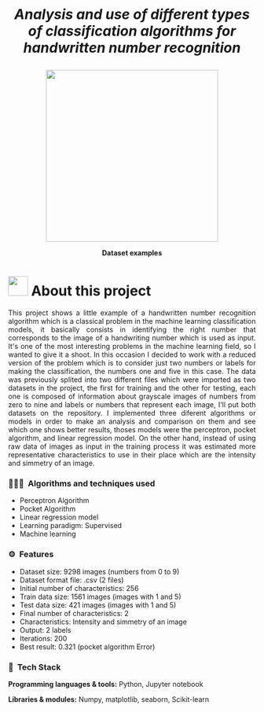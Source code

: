 <h1><p align="center"> <b> <i> Analysis and use of different types of classification algorithms for handwritten number recognition</i> </b> </p></h1>

<p align="center">
  <img src="https://github.com/CharlyProgrammer/TestRep/blob/main/Imgs/hand-writing-database.png" height="350"/>
</p>
<p align="center"> <b> Dataset examples </b> </p>
<h1> <img src = "https://media0.giphy.com/media/cNZqrH5IzOG0xrlWks/giphy.gif?cid=ecf05e47map255q427en9uprqc1sb0unjq5k4fnqg5pmhhs4&rid=giphy.gif&ct=s" width = 40px> About this project </h1>
<p align="justify"> This project shows a little example of a handwritten number recognition algorithm which is a classical problem in the machine learning classification models, it basically consists in identifying the right number that corresponds to the image of a handwriting number which is used as input. It's one of the most interesting problems in the machine learning field, so I wanted to give it a shoot. In this occasion I decided to work with a reduced version of the problem which is to consider just two numbers or labels for making the classification, the numbers one and five in this case. The data was previously splited into two different files which were imported as two datasets in the project, the first for training and the other for testing, each one is composed of information about grayscale images of numbers from zero to nine and labels or numbers that represent each image, I'll put both datasets on the repository. I implemented three diferent algorithms or models in order to make an analysis and comparison on them and see which one shows better results, thoses models were the perceptron, pocket algorithm, and linear regression model. On the other hand, instead of using raw data of images as input in the training process it was estimated more representative characteristics to use in their place which are the intensity and simmetry of an image.</p>
   
### 👨🏻‍💻 &nbsp;Algorithms and techniques used

 * Perceptron Algorithm
 * Pocket Algorithm
 * Linear regression model
 * Learning paradigm: Supervised
 * Machine learning

### ⚙️ &nbsp;Features

- Dataset size: 9298 images (numbers from 0 to 9)
- Dataset format file: .csv (2 files)
- Initial number of characteristics: 256
- Train data size: 1561 images (images with 1 and 5)
- Test data size: 421 images (images with 1 and 5)
- Final number of characteristics: 2
- Characteristics: Intensity and simmetry of an image
- Output: 2 labels
- Iterations: 200
- Best result: 0.321 (pocket algorithm Error)
  
### 🚀 &nbsp;Tech Stack

**Programming languages & tools:** Python, Jupyter notebook

**Libraries & modules:** Numpy, matplotlib, seaborn, Scikit-learn 
   
